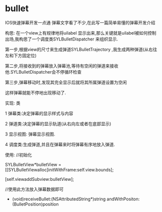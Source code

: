# bullet
IOS快速弹幕开发一点通
弹幕文字看了不少,在此写一篇简单易懂的弹幕开发介绍

构思:
在一个view上有规律地将uilabel 显示出来,那么关键就是uilabel被如何控制出场,我构思了一个调度类SYLBulletDispatcher 来组织显示.

第一步,根据view的尺寸来生成弹道SYLBulletTrajectory ,我生成两种弹道(从右往左和下方固定位)

第二步,将接收到的弹幕放入弹幕池,等待有空闲的弹道来接收他.SYLBulletDispatcher会不停循环检查

第三步,弹幕移动时,发现其完全显示后就将其所属弹道设置为空闲

这样弹幕就能不停地出现移动了.

实现:
类

1 弹幕类:决定弹幕的显示样式与内容

2 弹道类:决定弹幕的显示轨道(从右向左或者在底部显示)

3 显示视图: 弹幕显示视图.

4 调度类:生成弹道,并且在弹幕来时将弹幕有序地放入弹道.

使用:
//初始化

SYLBulletView*bulletView = [[SYLBulletViewalloc]initWithFrame:self.view.bounds];

[self.viewaddSubview:bulletView];

//使用此方法放入弹幕数据即可

- (void)receiveBullet:(NSAttributedString*)string andWithPositon:(BulletPosition)position 
